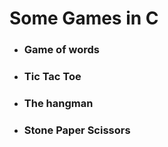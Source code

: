 # Some Games in C
- ### Game of words
- ### Tic Tac Toe
- ### The hangman
- ### Stone Paper Scissors

